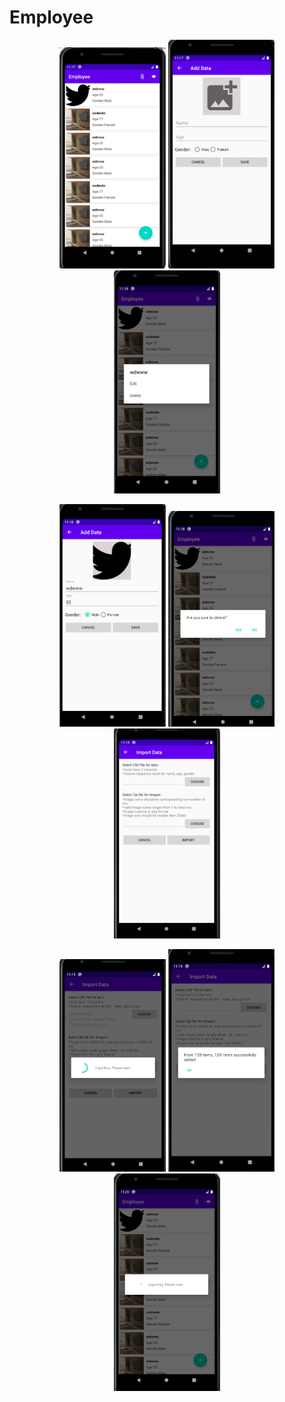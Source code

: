 # Employee

<p align="center">
  <img src="/Imges/1.png" width="170">
  <img src="/Imges/2.png" width="170">
  <img src="/Imges/3.png" width="170">
  </p>
  <p align="center">
  <img src="/Imges/4.png" width="170">
  <img src="/Imges/5.png" width="170">
  <img src="/Imges/6.png" width="170">
    </p>
  <p align="center">
  <img src="/Imges/7.png" width="170">
  <img src="/Imges/8.png" width="170" >  
  <img src="/Imges/9.png" width="170">
  </p>

